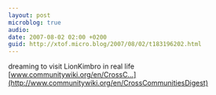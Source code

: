 ```yaml
---
layout: post
microblog: true
audio: 
date: 2007-08-02 02:00 +0200
guid: http://xtof.micro.blog/2007/08/02/t183196202.html
---
```

dreaming to visit LionKimbro in real life [www.communitywiki.org/en/CrossC...](http://www.communitywiki.org/en/CrossCommunitiesDigest)
